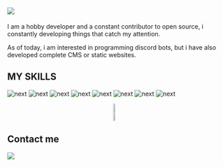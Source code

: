 # <img src="https://i.imgur.com/u1jcT2v.png" />

I am a hobby developer and a constant contributor to open source, i constantly developing things that catch my attention.

As of today, i am interested in programming discord bots, but i have also developed complete CMS or static websites.

## MY SKILLS

![next](https://img.shields.io/badge/Python-3776AB?style=for-the-badge&logo=python&logoColor=white)
![next](https://img.shields.io/badge/JavaScript-F7DF1E?style=for-the-badge&logo=javascript&logoColor=white)
![next](https://img.shields.io/badge/C%23-239120?style=for-the-badge&logo=csharp&logoColor=white)
![next](https://img.shields.io/badge/NodeJS-339933?style=for-the-badge&logo=node.js&logoColor=white)
![next](https://img.shields.io/badge/HTML5-3880FF?style=for-the-badge&logo=html5&logoColor=white)
![next](https://img.shields.io/badge/MySQL-4479A1?style=for-the-badge&logo=mysql&logoColor=white)
![next](https://img.shields.io/badge/PHP-777BB4?style=for-the-badge&logo=php&logoColor=white)
![next](https://img.shields.io/badge/MongoDB-47A248?style=for-the-badge&logo=mongodb&logoColor=white)

<div style="display:grid;align-items:center;justify-content:center">
  <img style="height:100%;width:49%;max-width: 100%" src="https://github-readme-stats.vercel.app/api?username=mixdevcode&theme=gotham&count_private=true&show_icons=true&include_all_commits=true"/>
  <img style="height:100%;width:49%;max-width: 100%" src="https://github-readme-stats.vercel.app/api/top-langs/?username=mixdevcode&layout=compact&theme=gotham&langs_count=8"/>
</div>

## Contact me
<div style="display:flex">
    <img src="https://img.shields.io/badge/Mix.dev-5865F2?style=for-the-badge&logo=discord&logoColor=white" />
</div>
